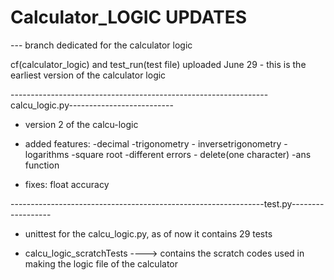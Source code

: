 # Calculator_LOGIC UPDATES
--- branch dedicated for the calculator logic 

cf(calculator_logic) and test_run(test file)  uploaded June 29 - this is the earliest version of the calculator logic  


----------------------------------------------------------------calcu_logic.py-------------------------- 
- version 2 of the calcu-logic 
- added features: -decimal -trigonometry - inversetrigonometry -logarithms -square root -different errors - delete(one character) -ans function 

- fixes:
float accuracy

---------------------------------------------------------------test.py------------------
- unittest for the calcu_logic.py, as of now it contains 29 tests 


- calcu_logic_scratchTests ----> contains the scratch codes used in making the logic file of the calculator 
